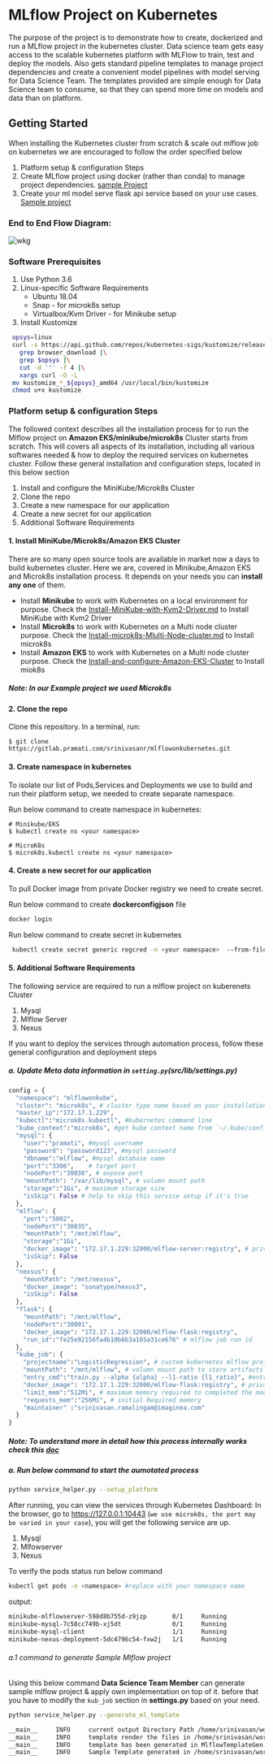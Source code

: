 # MLflow Project on Kubernetes
  
The purpose of the project is to demonstrate how to create, dockerized and run a
MLflow project in the kubernetes cluster. Data science team gets easy access to the 
scalable kubernetes platform with MLFlow to train, test and deploy the models. 
Also gets standard pipeline templates to manage project dependencies and create 
a convenient model pipelines with model serving for Data Science Team. The templates 
provided are simple enough for Data Science team to consume, so that they can spend
more time on models and data than on platform.


## Getting Started

When installing the Kubernetes cluster from scratch & scale out mlflow job on kubernetes we are encouraged to follow the order specified below
1. Platform setup & configuration Steps
2. Create MLflow project using docker (rather than conda) to manage project dependencies. [sample Project](examples/LogisticRegression)
3. Create your ml model serve flask api service based on your use cases. [Sample project](examples/FlaskMlflowServe)

### End to End Flow Diagram:
![wkg](doc/uploads/flow_dia.png)
### Software Prerequisites
1. Use Python 3.6
2. Linux-specific Software Requirements
   * Ubuntu 18.04
   * Snap  - for microk8s setup
   * Virtualbox/Kvm Driver - for Minikube setup
 3. Install Kustomize
   ```bash
    opsys=linux 
    curl -s https://api.github.com/repos/kubernetes-sigs/kustomize/releases/latest |\
      grep browser_download |\
      grep $opsys |\
      cut -d '"' -f 4 |\
      xargs curl -O -L
    mv kustomize_*_${opsys}_amd64 /usr/local/bin/kustomize
    chmod u+x kustomize
   ```

### Platform setup & configuration Steps
The followed context describes all the installation process for to run the Mlflow project on  **Amazon EKS/minikube/microk8s** Cluster starts from scratch. This will covers all aspects of its installation, including all various softwares needed & how to deploy the required services on kubernetes cluster. Follow these general installation and configuration steps, located in this below section

1. Install and configure the MiniKube/Microk8s Cluster
2. Clone the repo
3. Create a new namespace for our application
4. Create a new secret for our application
5. Additional Software Requirements

#### 1. Install MiniKube/Microk8s/Amazon EKS Cluster
There are so many open source tools are available in market now a days to build kubernetes cluster. Here we are, covered in Minikube,Amazon EKS and Microk8s installation process. It depends on your needs you can **install any one** of them.
* Install **Minikube** to work with Kubernetes on a local environment for purpose. Check the [Install-MiniKube-with-Kvm2-Driver.md](doc/Install-MiniKube-with-Kvm2-Driver.md) to Install MiniKube with Kvm2 Driver
* Install **Microk8s** to work with Kubernetes on a Multi node cluster purpose. Check the [Install-microk8s-Mlulti-Node-cluster.md](doc/Install-microk8s(Mlulti-Node-cluster).md) to Install microk8s
* Install **Amazon EKS** to work with Kubernetes on a Multi node cluster purpose. Check the [Install-and-configure-Amazon-EKS-Cluster](doc/Install-and-configure-Amazon-EKS-Cluster.md) to Install miok8s

##### Note: In our Example project we used Microk8s

#### 2. Clone the repo
Clone this repository. In a terminal, run:

```
$ git clone https://gitlab.pramati.com/srinivasanr/mlflowonkubernetes.git
```
#### 3. Create namespace in kubernetes
To isolate our list of Pods,Services and Deployments we use to build and run their platform setup, we needed to create separate namespace.

Run below command to create namespace in kubernetes:
```
# Minikube/EKS
$ kubectl create ns <your namespace>

# MicroK8s
$ microk8s.kubectl create ns <your namespace>
```

#### 4. Create a new secret for our application
To pull Docker image from private Docker registry we need to create secret.

Run below command to create **dockerconfigjson** file
```bash
docker login
```

Run below command to create secret in kubernetes
```bash
 kubectl create secret generic regcred -n <your namespace>  --from-file=.dockerconfigjson=/home/<username>/.docker/config.json --type=kubernetes.io/dockerconfigjson #replace username & namespace
```

#### 5. Additional Software Requirements
The following service are required to run a mlflow project on kuberenets Cluster
1. Mysql
2. Mlflow Server
3. Nexus

If you want to deploy the services through automation process, follow these general configuration and deployment steps
##### a. Update Meta data information in `setting.py`(src/lib/settings.py)
```python
config = {
  "namespace": "mlflowonkube",
  "cluster": "microk8s", # cluster type name based on your installation
  "master_ip":"172.17.1.229",  
  "kubectl":"microk8s.kubectl", #kubernetes command line
  "kube_context":"microk8s", #get kube context name from `~/.kube/config` file
  "mysql": {
    "user":"pramati", #mysql username
    "password": "password123", #mysql password
    "dbname":"mlflow", #mysql database name
    "port":"3306",    # target port
    "nodePort":"30036", # expose port 
    "mountPath": "/var/lib/mysql", # volumn mount path
    "storage":"1Gi", # maximum storage size
    "isSkip": False # help to skip this service setup if it's true
  },
  "mlflow": {
    "port":"5002",
    "nodePort":"30035",
    "mountPath": "/mnt/mlflow", 
    "storage":"1Gi",
    "docker_image": "172.17.1.229:32000/mlflow-server:registry", # private microk8s Docker registry image name
    "isSkip": False
  },
  "nexsus": {
    "mountPath": "/mnt/nexsus",
    "docker_image": "sonatype/nexus3",
    "isSkip": False
  },
  "flask": {
    "mountPath": "/mnt/mlflow",
    "nodePort":"30091",
    "docker_image": "172.17.1.229:32000/mlflow-flask:registry",
    "run_id":"fe25e92156fa4b10b6b3a165a31ce676" # mlflow job run id
  },
  "kube_job": {
    "projectname":"LogisticRegression", # custom kubernetes mlflow project name
    "mountPath": "/mnt/mlflow", # volumn mount path to store artifacts
    "entry_cmd":"train.py --alpha {alpha} --l1-ratio {l1_ratio}", #entry command to train model
    "docker_image": "172.17.1.229:32000/mlflow-flask:registry", # private microk8s Docker registry image name
    "limit_mem":"512Mi", # maximum memory required to completed the model training
    "requests_mem":"256Mi", # initial Required memory
    "maintainer" :"srinivasan.ramalingam@imaginea.com"
  }
}
```

##### Note: To understand more in detail how this process internally works check this [doc](doc/Manual-Deployment-process-for-additional-required-service.md)


##### a. Run below command to start the aumotated process
```bash
python service_helper.py --setup_platform
```

After running, you can view the services through Kubernetes Dashboard:
In the browser, go to https://127.0.0.1:10443 (``we use microk8s, the port may be varied in your case``), you will get the following service are up.
1. Mysql
2. Mlfowserver
3. Nexus

To verify the pods status run below command
```bash
kubectl get pods -n <namespace> #replace with your namespace name
```
output:
```bash
minikube-mlflowserver-598d8b755d-z9jzp       0/1     Running            2          6m29s
minikube-mysql-7c58cc749b-xj5dt              0/1     Running            4          21m
minikube-mysql-client                        1/1     Running            1          21m
minikube-nexus-deployment-5dc4796c54-fxw2j   1/1     Running            2          6m29s
```

###### a.1 command to generate Sample Mlflow project
Using this below command **Data Science Team Member** can generate sample mlflow project & apply  own implementation on top of it. before that you have to modify the `kub_job` section in **settings.py** based on your need. 
```bash
python service_helper.py --generate_ml_template
```
```bash
__main__     INFO     current output Directory Path /home/srinivasan/workspace_python/cluster_setup/output/1583304596398
__main__     INFO     template render the files in /home/srinivasan/workspace_python/cluster_setup/src/lib/template/mlflow folder
__main__     INFO     template has been generated in MlflowTemplateGen service
__main__     INFO     Sample Template generated in /home/srinivasan/workspace_python/cluster_setup/output/1583304596398/mlflow_on_kubernetes folder
```
